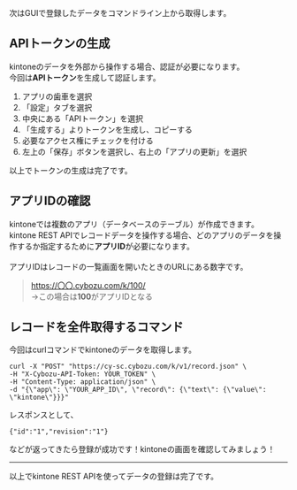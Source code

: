 次はGUIで登録したデータをコマンドライン上から取得します。

## APIトークンの生成

kintoneのデータを外部から操作する場合、認証が必要になります。<br/>
今回は**APIトークン**を生成して認証します。

1. アプリの歯車を選択
2. 「設定」タブを選択
3. 中央にある「APIトークン」を選択
4. 「生成する」よりトークンを生成し、コピーする
5. 必要なアクセス権にチェックを付ける
6. 左上の「保存」ボタンを選択し、右上の「アプリの更新」を選択

以上でトークンの生成は完了です。

## アプリIDの確認

kintoneでは複数のアプリ（データベースのテーブル）が作成できます。<br/>
kintone REST APIでレコードデータを操作する場合、どのアプリのデータを操作するか指定するために**アプリID**が必要になります。<br/>
<br/>
アプリIDはレコードの一覧画面を開いたときのURLにある数字です。

> https://〇〇.cybozu.com/k/100/ <br/>
> ->この場合は**100**がアプリIDとなる

## レコードを全件取得するコマンド

今回はcurlコマンドでkintoneのデータを取得します。

```
curl -X "POST" "https://cy-sc.cybozu.com/k/v1/record.json" \
-H "X-Cybozu-API-Token: YOUR_TOKEN" \
-H "Content-Type: application/json" \
-d "{\"app\": \"YOUR_APP_ID\", \"record\": {\"text\": {\"value\": \"kintone\"}}}"
```

レスポンスとして、

```
{"id":"1","revision":"1"}
```

などが返ってきたら登録が成功です！kintoneの画面を確認してみましょう！

---
以上でkintone REST APIを使ってデータの登録は完了です。

